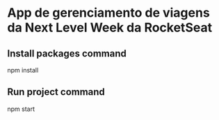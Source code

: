 # App de gerenciamento de viagens da Next Level Week da RocketSeat

## Install packages  command
npm install

## Run project command
npm start